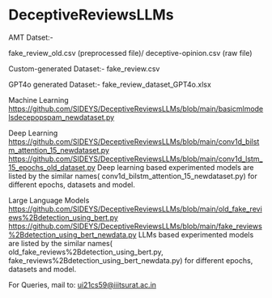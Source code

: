 # DeceptiveReviewsLLMs

AMT Datset:- 

fake_review_old.csv (preprocessed file)/ deceptive-opinion.csv (raw file)

Custom-generated Dataset:- 
fake_review.csv

GPT4o generated Dataset:-
fake_review_dataset_GPT4o.xlsx

Machine Learning
https://github.com/SIDEYS/DeceptiveReviewsLLMs/blob/main/basicmlmodelsdecepopspam_newdataset.py


Deep Learning
https://github.com/SIDEYS/DeceptiveReviewsLLMs/blob/main/conv1d_bilstm_attention_15_newdataset.py
https://github.com/SIDEYS/DeceptiveReviewsLLMs/blob/main/conv1d_lstm_15_epochs_old_dataset.py
Deep learning based experimented models are listed by the similar names( conv1d_bilstm_attention_15_newdataset.py) for different epochs, datasets and model. 

Large Language Models
https://github.com/SIDEYS/DeceptiveReviewsLLMs/blob/main/old_fake_reviews%2Bdetection_using_bert.py
https://github.com/SIDEYS/DeceptiveReviewsLLMs/blob/main/fake_reviews%2Bdetection_using_bert_newdata.py
LLMs based experimented models are listed by the similar names( old_fake_reviews%2Bdetection_using_bert.py, fake_reviews%2Bdetection_using_bert_newdata.py) for different epochs, datasets and model.

For Queries, mail to: ui21cs59@iiitsurat.ac.in 

